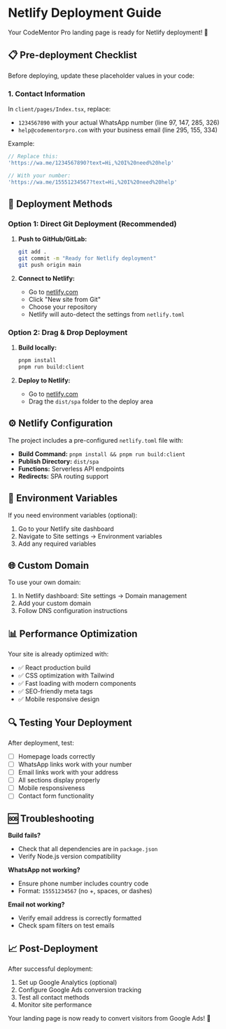 # Netlify Deployment Guide

Your CodeMentor Pro landing page is ready for Netlify deployment! 🚀

## 📋 Pre-deployment Checklist

Before deploying, update these placeholder values in your code:

### 1. Contact Information
In `client/pages/Index.tsx`, replace:
- `1234567890` with your actual WhatsApp number (line 97, 147, 285, 326)
- `help@codementorpro.com` with your business email (line 295, 155, 334)

Example:
```typescript
// Replace this:
'https://wa.me/1234567890?text=Hi,%20I%20need%20help'

// With your number:
'https://wa.me/15551234567?text=Hi,%20I%20need%20help'
```

## 🚀 Deployment Methods

### Option 1: Direct Git Deployment (Recommended)

1. **Push to GitHub/GitLab:**
   ```bash
   git add .
   git commit -m "Ready for Netlify deployment"
   git push origin main
   ```

2. **Connect to Netlify:**
   - Go to [netlify.com](https://netlify.com)
   - Click "New site from Git"
   - Choose your repository
   - Netlify will auto-detect the settings from `netlify.toml`

### Option 2: Drag & Drop Deployment

1. **Build locally:**
   ```bash
   pnpm install
   pnpm run build:client
   ```

2. **Deploy to Netlify:**
   - Go to [netlify.com](https://netlify.com)
   - Drag the `dist/spa` folder to the deploy area

## ⚙️ Netlify Configuration

The project includes a pre-configured `netlify.toml` file with:

- **Build Command:** `pnpm install && pnpm run build:client`
- **Publish Directory:** `dist/spa`
- **Functions:** Serverless API endpoints
- **Redirects:** SPA routing support

## 🔧 Environment Variables

If you need environment variables (optional):

1. Go to your Netlify site dashboard
2. Navigate to Site settings → Environment variables
3. Add any required variables

## 🌐 Custom Domain

To use your own domain:

1. In Netlify dashboard: Site settings → Domain management
2. Add your custom domain
3. Follow DNS configuration instructions

## 📊 Performance Optimization

Your site is already optimized with:
- ✅ React production build
- ✅ CSS optimization with Tailwind
- ✅ Fast loading with modern components
- ✅ SEO-friendly meta tags
- ✅ Mobile responsive design

## 🔍 Testing Your Deployment

After deployment, test:
- [ ] Homepage loads correctly
- [ ] WhatsApp links work with your number
- [ ] Email links work with your address
- [ ] All sections display properly
- [ ] Mobile responsiveness
- [ ] Contact form functionality

## 🆘 Troubleshooting

**Build fails?**
- Check that all dependencies are in `package.json`
- Verify Node.js version compatibility

**WhatsApp not working?**
- Ensure phone number includes country code
- Format: `15551234567` (no +, spaces, or dashes)

**Email not working?**
- Verify email address is correctly formatted
- Check spam filters on test emails

## 📈 Post-Deployment

After successful deployment:
1. Set up Google Analytics (optional)
2. Configure Google Ads conversion tracking
3. Test all contact methods
4. Monitor site performance

Your landing page is now ready to convert visitors from Google Ads! 🎯
